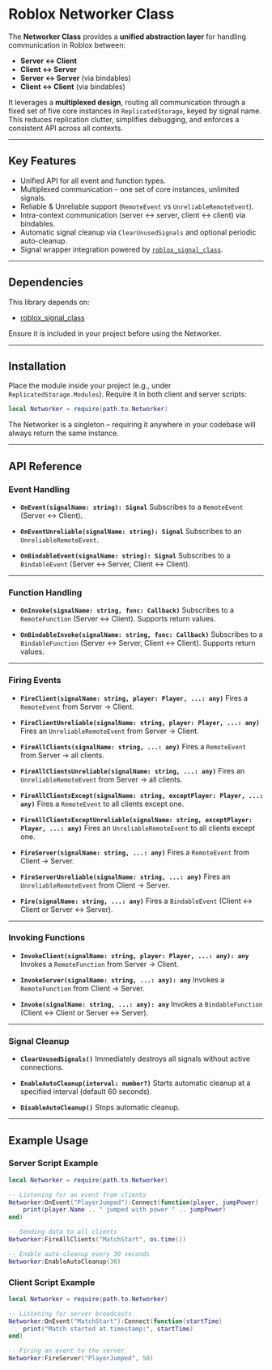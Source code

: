 # Roblox Networker Class

The **Networker Class** provides a **unified abstraction layer** for handling communication in Roblox between:

* **Server ↔ Client**
* **Client ↔ Server**
* **Server ↔ Server** (via bindables)
* **Client ↔ Client** (via bindables)

It leverages a **multiplexed design**, routing all communication through a fixed set of five core instances in `ReplicatedStorage`, keyed by signal name. This reduces replication clutter, simplifies debugging, and enforces a consistent API across all contexts.

---

## Key Features

* Unified API for all event and function types.
* Multiplexed communication – one set of core instances, unlimited signals.
* Reliable & Unreliable support (`RemoteEvent` vs `UnreliableRemoteEvent`).
* Intra-context communication (server ↔ server, client ↔ client) via bindables.
* Automatic signal cleanup via `ClearUnusedSignals` and optional periodic auto-cleanup.
* Signal wrapper integration powered by [`roblox_signal_class`](https://github.com/Tactycl/roblox_signal_class).

---

## Dependencies

This library depends on:

* [roblox_signal_class](https://github.com/Tactycl/roblox_signal_class)

Ensure it is included in your project before using the Networker.

---

## Installation

Place the module inside your project (e.g., under `ReplicatedStorage.Modules`).
Require it in both client and server scripts:

```lua
local Networker = require(path.to.Networker)
```

The Networker is a singleton – requiring it anywhere in your codebase will always return the same instance.

---

## API Reference

### Event Handling

* **`OnEvent(signalName: string): Signal`**
  Subscribes to a `RemoteEvent` (Server ↔ Client).

* **`OnEventUnreliable(signalName: string): Signal`**
  Subscribes to an `UnreliableRemoteEvent`.

* **`OnBindableEvent(signalName: string): Signal`**
  Subscribes to a `BindableEvent` (Server ↔ Server, Client ↔ Client).

---

### Function Handling

* **`OnInvoke(signalName: string, func: Callback)`**
  Subscribes to a `RemoteFunction` (Server ↔ Client). Supports return values.

* **`OnBindableInvoke(signalName: string, func: Callback)`**
  Subscribes to a `BindableFunction` (Server ↔ Server, Client ↔ Client). Supports return values.

---

### Firing Events

* **`FireClient(signalName: string, player: Player, ...: any)`**
  Fires a `RemoteEvent` from Server → Client.

* **`FireClientUnreliable(signalName: string, player: Player, ...: any)`**
  Fires an `UnreliableRemoteEvent` from Server → Client.

* **`FireAllClients(signalName: string, ...: any)`**
  Fires a `RemoteEvent` from Server → all clients.

* **`FireAllClientsUnreliable(signalName: string, ...: any)`**
  Fires an `UnreliableRemoteEvent` from Server → all clients.

* **`FireAllClientsExcept(signalName: string, exceptPlayer: Player, ...: any)`**
  Fires a `RemoteEvent` to all clients except one.

* **`FireAllClientsExceptUnreliable(signalName: string, exceptPlayer: Player, ...: any)`**
  Fires an `UnreliableRemoteEvent` to all clients except one.

* **`FireServer(signalName: string, ...: any)`**
  Fires a `RemoteEvent` from Client → Server.

* **`FireServerUnreliable(signalName: string, ...: any)`**
  Fires an `UnreliableRemoteEvent` from Client → Server.

* **`Fire(signalName: string, ...: any)`**
  Fires a `BindableEvent` (Client ↔ Client or Server ↔ Server).

---

### Invoking Functions

* **`InvokeClient(signalName: string, player: Player, ...: any): any`**
  Invokes a `RemoteFunction` from Server → Client.

* **`InvokeServer(signalName: string, ...: any): any`**
  Invokes a `RemoteFunction` from Client → Server.

* **`Invoke(signalName: string, ...: any): any`**
  Invokes a `BindableFunction` (Client ↔ Client or Server ↔ Server).

---

### Signal Cleanup

* **`ClearUnusedSignals()`**
  Immediately destroys all signals without active connections.

* **`EnableAutoCleanup(interval: number?)`**
  Starts automatic cleanup at a specified interval (default 60 seconds).

* **`DisableAutoCleanup()`**
  Stops automatic cleanup.

---

## Example Usage

### Server Script Example

```lua
local Networker = require(path.to.Networker)

-- Listening for an event from clients
Networker:OnEvent("PlayerJumped"):Connect(function(player, jumpPower)
    print(player.Name .. " jumped with power " .. jumpPower)
end)

-- Sending data to all clients
Networker:FireAllClients("MatchStart", os.time())

-- Enable auto-cleanup every 30 seconds
Networker:EnableAutoCleanup(30)
```

### Client Script Example

```lua
local Networker = require(path.to.Networker)

-- Listening for server broadcasts
Networker:OnEvent("MatchStart"):Connect(function(startTime)
    print("Match started at timestamp:", startTime)
end)

-- Firing an event to the server
Networker:FireServer("PlayerJumped", 50)
```
